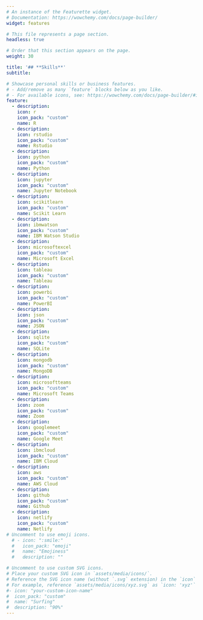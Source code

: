 ```yaml
---
# An instance of the Featurette widget.
# Documentation: https://wowchemy.com/docs/page-builder/
widget: features

# This file represents a page section.
headless: true

# Order that this section appears on the page.
weight: 30

title: '## **Skills**'
subtitle:

# Showcase personal skills or business features.
# - Add/remove as many `feature` blocks below as you like.
# - For available icons, see: https://wowchemy.com/docs/page-builder/#icons
feature:
  - description: 
    icon: r
    icon_pack: "custom"
    name: R
  - description: 
    icon: rstudio
    icon_pack: "custom"
    name: Rstudio
  - description: 
    icon: python
    icon_pack: "custom"
    name: Python
  - description: 
    icon: jupyter
    icon_pack: "custom"
    name: Jupyter Notebook
  - description:
    icon: scikitlearn
    icon_pack: "custom"
    name: Scikit Learn
  - description:
    icon: ibmwatson
    icon_pack: "custom"
    name: IBM Watson Studio
  - description:
    icon: microsoftexcel
    icon_pack: "custom"
    name: Microsoft Excel
  - description:
    icon: tableau
    icon_pack: "custom"
    name: Tableau
  - description:
    icon: powerbi
    icon_pack: "custom"
    name: PowerBI
  - description:
    icon: json
    icon_pack: "custom"
    name: JSON
  - description: 
    icon: sqlite
    icon_pack: "custom"
    name: SQLite
  - description: 
    icon: mongodb
    icon_pack: "custom"
    name: MongoDB
  - description:
    icon: microsoftteams
    icon_pack: "custom"
    name: Microsoft Teams
  - description:
    icon: zoom
    icon_pack: "custom"
    name: Zoom
  - description:
    icon: googlemeet
    icon_pack: "custom"
    name: Google Meet
  - description: 
    icon: ibmcloud
    icon_pack: "custom"
    name: IBM Cloud
  - description:
    icon: aws
    icon_pack: "custom"
    name: AWS Cloud
  - description: 
    icon: github
    icon_pack: "custom"
    name: Github 
  - description: 
    icon: netlify
    icon_pack: "custom"
    name: Netlify
# Uncomment to use emoji icons.
  # - icon: ":smile:"
  #   icon_pack: "emoji"
  #   name: "Emojiness"
  #   description: ""

# Uncomment to use custom SVG icons.
# Place your custom SVG icon in `assets/media/icons/`.
# Reference the SVG icon name (without `.svg` extension) in the `icon` field.
# For example, reference `assets/media/icons/xyz.svg` as `icon: 'xyz'`
#- icon: "your-custom-icon-name"
#  icon_pack: "custom"
#  name: "Surfing"
#  description: "90%"
---
```

